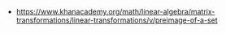 - https://www.khanacademy.org/math/linear-algebra/matrix-transformations/linear-transformations/v/preimage-of-a-set
